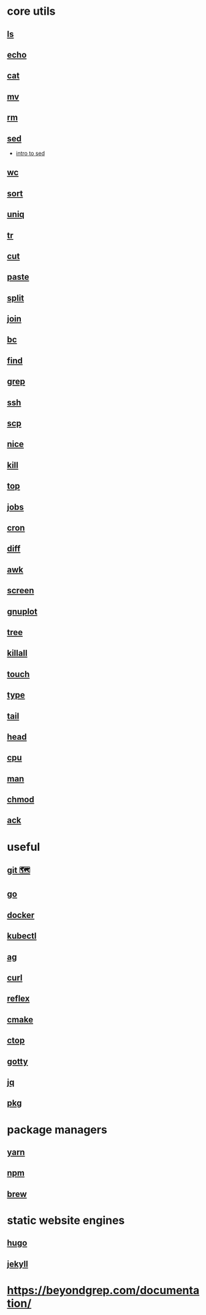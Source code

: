 # core utils


## [ls](https://www.explainshell.com/explain/ls)

## [echo](https://www.explainshell.com/explain/echo)

## [cat](https://www.explainshell.com/explain/cat)

## [mv](https://www.explainshell.com/explain/mv)

## [rm](https://www.explainshell.com/explain/rm)

## [sed](https://www.explainshell.com/explain/sed)

- [intro to sed](http://www.grymoire.com/Unix/Sed.html)

## [wc](https://www.explainshell.com/explain/wc)

## [sort](https://www.explainshell.com/explain/1/sort)

## [uniq](https://www.explainshell.com/explain/uniq)

## [tr](https://www.explainshell.com/explain/tr)

## [cut](https://www.explainshell.com/explain/cut)

## [paste](https://www.explainshell.com/explain/paste)

## [split](https://www.explainshell.com/explain/1/split)

## [join](https://www.explainshell.com/explain/1/join)

## [bc](https://www.explainshell.com/explain/1/bc)

## [find](https://www.explainshell.com/explain/1/find)

## [grep](https://www.explainshell.com/explain/1/grep)

## [ssh](https://www.explainshell.com/explain/1/ssh)

## [scp](https://www.explainshell.com/explain/1/scp)

## [nice](https://www.explainshell.com/explain/1/nice)

## [kill](https://www.explainshell.com/explain/1/kill)

## [top](https://www.explainshell.com/explain/1/top)

## [jobs](https://www.explainshell.com/explain?cmd=jobs)

## [cron](https://www.explainshell.com/explain/8/cron)

## [diff](https://www.explainshell.com/explain/1/diff)

## [awk](https://www.explainshell.com/explain?cmd=awk)

## [screen](https://www.explainshell.com/explain/1/screen)

## [gnuplot](https://www.explainshell.com/explain/1/gnuplot)

## [tree](https://www.explainshell.com/explain/tree)

## [killall](https://www.explainshell.com/explain/killall)

## [touch](https://www.explainshell.com/explain/touch)

## [type](https://www.explainshell.com/explain?cmd=type)

## [tail](https://www.explainshell.com/explain/tail)

## [head](https://www.explainshell.com/explain/head)

## [cpu](https://www.explainshell.com/explain/cpu)

## [man](https://www.explainshell.com/explain/1/man)

## [chmod](https://www.explainshell.com/explain/chmod)

## [ack](https://beyondgrep.com/documentation/)


# useful


## [git 🗺️](https://my.mindnode.com/dzhbs3FRB4z143969SjnPEDspe1Gp3SEppissAqy#71.2,142.3,2)

## [go](https://golang.org/doc/cmd)

## [docker](https://docs.docker.com/)

## [kubectl](https://kubernetes.io/docs/user-guide/kubectl-overview/)

## [ag](https://github.com/ggreer/the_silver_searcher)

## [curl](https://www.explainshell.com/explain/curl)

## [reflex](https://github.com/cespare/reflex)

## [cmake](https://www.explainshell.com/explain/1/cmake)

## [ctop](https://github.com/bcicen/ctop)

## [gotty](https://github.com/yudai/gotty)

## [jq](https://github.com/stedolan/jq)

## [pkg](https://github.com/zeit/pkg)


# package managers


## [yarn](https://yarnpkg.com/lang/en/docs/)

## [npm](http://manpages.ubuntu.com/manpages/precise/en/man1/npm.1.html)

## [brew](http://docs.brew.sh/)


# static website engines


## [hugo](https://gohugo.io/overview/introduction/)

## [jekyll](https://jekyllrb.com/docs/home/)


# https://beyondgrep.com/documentation/


## 

